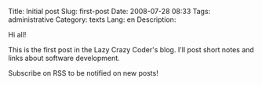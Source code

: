 Title: Initial post
Slug: first-post
Date: 2008-07-28 08:33
Tags: administrative
Category: texts
Lang: en
Description: 

Hi all!

This is the first post in the Lazy Crazy Coder's blog. I'll post short notes and links about software development.

Subscribe on RSS to be notified on new posts!